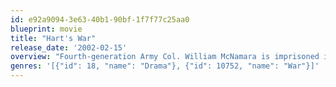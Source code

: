 ```yaml
---
id: e92a9094-3e63-40b1-90bf-1f7f77c25aa0
blueprint: movie
title: "Hart's War"
release_date: '2002-02-15'
overview: "Fourth-generation Army Col. William McNamara is imprisoned in a brutal German POW camp. Still, as the senior-ranking American officer, he commands his fellow inmates, keeping a sense of honor alive in a place where honor is easy to destroy, all under the dangerous eye of the Luftwafe vetran Col. Wilhelm Visser. Never giving up the fight to win the war, McNamara is silently planning, waiting for his moment to strike back at the enemy. A murder in the camp gives him the chance to set a risky plan in motion. With a court martial to keep Visser and the Germans distracted, McNamara orchestrates a cunning scheme to escape and destroy a nearby munitions plant, enlisting the unwitting help of young Lt. Tommy Hart. Together with his men, McNamara uses a hero's resolve to carry out his mission, ultimately forced to weigh the value of his life against the good of his country."
genres: '[{"id": 18, "name": "Drama"}, {"id": 10752, "name": "War"}]'
---
```

